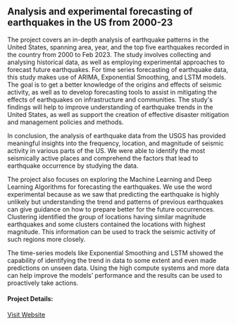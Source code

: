 ## Analysis and experimental forecasting of earthquakes in the US from 2000-23

The project covers an in-depth analysis of earthquake patterns in the United States, spanning area, year, and the top five earthquakes recorded in the country from 2000 to Feb 2023. The study involves collecting and analysing historical data, as well as employing experimental approaches to forecast future earthquakes. For time series forecasting of earthquake data, this study makes use of ARIMA, Exponential Smoothing, and LSTM models. The goal is to get a better knowledge of the origins and effects of seismic activity, as well as to develop forecasting tools to assist in mitigating the effects of earthquakes on infrastructure and communities. The study's findings will help to improve understanding of earthquake trends in the United States, as well as support the creation of effective disaster mitigation and management policies and methods.

In conclusion, the analysis of earthquake data from the USGS has provided meaningful insights into the frequency, location, and magnitude of seismic activity in various parts of the US. We were able to identify the most seismically active places and comprehend the factors that lead to earthquake occurrence by studying the data.

The project also focuses on exploring the Machine Learning and Deep Learning Algorithms for forecasting the earthquakes. We use the word experimental because as we saw that predicting the earthquake is highly unlikely but understanding the trend and patterns of previous earthquakes can give guidance on how to prepare better for the future occurrences. Clustering identified the group of locations having similar magnitude earthquakes and some clusters contained the locations with highest magnitude. This information can be used to track the seismic activity of such regions more closely. 

The time-series models like Exponential Smoothing and LSTM showed the capability of identifying the trend in data to some extent and even made predictions on unseen data. Using the high compute systems and more data can help improve the models’ performance and the results can be used to proactively take actions. 

#### Project Details: 
[Visit Website](https://storymaps.arcgis.com/stories/ad2c1fc5cc6c4e17a6f039578ca2afb2) 
